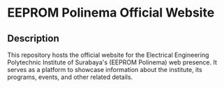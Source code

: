 # EEPROM Polinema Official Website

## Description

This repository hosts the official website for the Electrical Engineering Polytechnic Institute of Surabaya's (EEPROM Polinema) web presence. It serves as a platform to showcase information about the institute, its programs, events, and other related details.